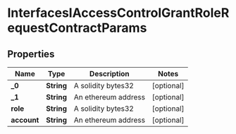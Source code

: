 

# InterfacesIAccessControlGrantRoleRequestContractParams


## Properties

| Name | Type | Description | Notes |
|------------ | ------------- | ------------- | -------------|
|**_0** | **String** | A solidity bytes32 |  [optional] |
|**_1** | **String** | An ethereum address |  [optional] |
|**role** | **String** | A solidity bytes32 |  [optional] |
|**account** | **String** | An ethereum address |  [optional] |



